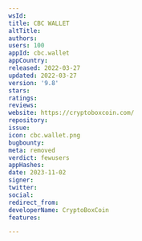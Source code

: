 ```yaml
---
wsId: 
title: CBC WALLET
altTitle: 
authors: 
users: 100
appId: cbc.wallet
appCountry: 
released: 2022-03-27
updated: 2022-03-27
version: '9.8'
stars: 
ratings: 
reviews: 
website: https://cryptoboxcoin.com/
repository: 
issue: 
icon: cbc.wallet.png
bugbounty: 
meta: removed
verdict: fewusers
appHashes: 
date: 2023-11-02
signer: 
twitter: 
social: 
redirect_from: 
developerName: CryptoBoxCoin
features: 

---
```


